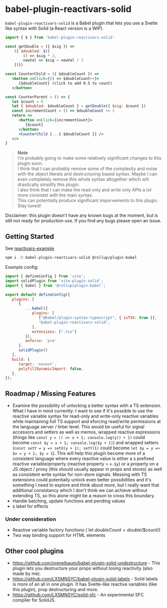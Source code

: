 # babel-plugin-reactivars-solid

`babel-plugin-reactivars-solid` is a Babel plugin that lets you use a Svelte like syntax with Solid (a React version is a WIP).


```jsx
import { $ } from 'babel-plugin-reactivars-solid'

const getDouble = ({ $sig }) => 
	({ $doubled: $([
		() => $sig * 2,
		newVal => $sig = newVal / 2
	])})

const CounterChild = ({ $doubleCount }) =>
   <button onClick={() => $doubleCount++}>
      {$doubleCount} (click to add 0.5 to count)
   </button>

const CounterParent = () => {
   let $count = 0
   let { $doubled: $doubleCount } = getDouble({ $sig: $count })
   const incrementCount = () => $doubleCount += 2
   return <>
      <button onClick={incrementCount}>
         {$count}
      </button>
      <CounterChild {...{ $doubleCount }} />
   </>
}
```

> **Note**  
> I'm probably going to make some relatively significant changes to this plugin soon.  
> I think that I can probably remove some of the complexity and noise with the object literals and destructuring based syntax. Maybe I can even completely remove this whole syntax altogether which will drastically simplify this plugin.  
> I also think that I can make the read only and write only APIs a lot more consistet with the main syntax.  
> This can potentially produce significant imporvements to this plugin. Stay tuned!

Disclaimer: this plugin doesn't have any known bugs at the moment, but is still not ready for production use. If you find any bugs please open an issue.


## Getting Started

See [reactivars-example](https://github.com/orenelbaum/reactivars-example)

```sh
npm i -D babel-plugin-reactivars-solid @rollup/plugin-babel
```

Example config:
```js
import { defineConfig } from 'vite';
import solidPlugin from 'vite-plugin-solid';
import { babel } from '@rollup/plugin-babel';

export default defineConfig({
   plugins: [
      {
         ...babel({
            plugins: [
               ["@babel/plugin-syntax-typescript", { isTSX: true }],
               "babel-plugin-reactivars-solid",
            ],
            extensions: [".tsx"]
         }),
         enforce: 'pre'
      },
      solidPlugin()
   ],
   build: {
      target: 'esnext',
      polyfillDynamicImport: false,
   },
});
```


## Roadmap / Missing Features
- Examine the possibility of unlocking a better syntax with a TS extension. What I have in mind currently: I want to see if it's possible to use the reactive variable syntax for read-only and write-only reactive variables while maintaining full TS support and eforcing read/write permissions at the language server / linter level. This would be useful for signal accessors and setters as well as memos, wrapped reactive expressions (things like `const y = () => x + 1; console.log(y() + 1)` could become `const $y = x + 1; console.log($y + 1)`) and wrapped setters (`const setY = y => setX(y + 1); setY(1)` could become `let $y = y => $x = y + 1; $y = 1`). This will help this plugin become more of a consistent language where every reactive value is either a `$` prefixed reactive variable/property (reactive property = `x.$y`) or a property on a JS object / proxy (this should usually appear in props and stores) as well as consistent write syntax for non-store signals. Messing with TS extensions could potentially unlock even better possibilities and it's something I need to explore and think about more, but I really want that additional consistancy which I don't think we can achieve without extending TS, so this alone might be a reason to cross this boundary.
- Handle batching, update functions and pending values
- `$` label for effects
### Under consideration
- Reactive variable factory functions (`let $doubleCount = double$($count))
- Two way binding support for HTML elements



## Other cool plugins
- https://github.com/orenelbaum/babel-plugin-solid-undestructure - This plugin lets you destructure your props without losing reactivity (also made by me).
- https://github.com/LXSMNSYC/babel-plugin-solid-labels - Solid labels is more of an all in one plugin. It has Svelte-like reactive variables (like this plugin), prop destructuring and more.
- https://github.com/LXSMNSYC/solid-sfc - An experimental SFC compiler for SolidJS.
